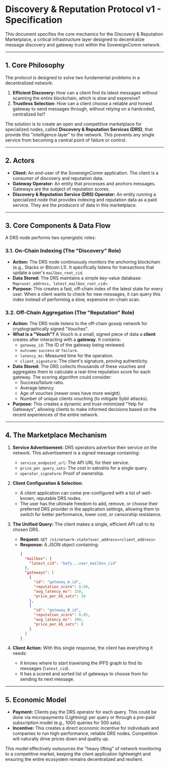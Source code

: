 # Discovery & Reputation Protocol v1 - Specification

This document specifies the core mechanics for the Discovery & Reputation Marketplace, a critical infrastructure layer designed to decentralize message discovery and gateway trust within the SovereignComm network.

---

## 1. Core Philosophy

The protocol is designed to solve two fundamental problems in a decentralized network:

1.  **Efficient Discovery:** How can a client find its latest messages without scanning the entire blockchain, which is slow and expensive?
2.  **Trustless Selection:** How can a client choose a reliable and honest gateway to send messages through, without relying on a hardcoded, centralized list?

The solution is to create an open and competitive marketplace for specialized nodes, called **Discovery & Reputation Services (DRS)**, that provide this "intelligence layer" to the network. This prevents any single service from becoming a central point of failure or control.

---

## 2. Actors

*   **Client:** An end-user of the SovereignComm application. The client is a *consumer* of discovery and reputation data.
*   **Gateway Operator:** An entity that processes and anchors messages. Gateways are the subject of reputation scores.
*   **Discovery & Reputation Service (DRS) Operator:** An entity running a specialized node that provides indexing and reputation data as a paid service. They are the *producers* of data in this marketplace.

---

## 3. Core Components & Data Flow

A DRS node performs two synergistic roles:

### 3.1. On-Chain Indexing (The "Discovery" Role)

*   **Action:** The DRS node continuously monitors the anchoring blockchain (e.g., Stacks or Bitcoin L1). It specifically listens for transactions that update a user's `mailbox_root_cid`.
*   **Data Stored:** The DRS maintains a simple key-value database: `Map<user_address, latest_mailbox_root_cid>`.
*   **Purpose:** This creates a fast, off-chain index of the latest state for every user. When a client wants to check for new messages, it can query this index instead of performing a slow, expensive on-chain scan.

### 3.2. Off-Chain Aggregation (The "Reputation" Role)

*   **Action:** The DRS node listens to the off-chain gossip network for cryptographically signed "Vouches".
*   **What is a "Vouch"?** A Vouch is a small, signed piece of data a **client** creates after interacting with a **gateway**. It contains:
    *   `gateway_id`: The ID of the gateway being reviewed.
    *   `outcome`: `success` or `failure`.
    *   `latency_ms`: Measured time for the operation.
    *   `client_signature`: The client's signature, proving authenticity.
*   **Data Stored:** The DRS collects thousands of these vouches and aggregates them to calculate a real-time reputation score for each gateway. The scoring algorithm could consider:
    *   Success/failure ratio.
    *   Average latency.
    *   Age of vouches (newer ones have more weight).
    *   Number of unique clients vouching (to mitigate Sybil attacks).
*   **Purpose:** This creates a dynamic and trust-minimized "Yelp for Gateways", allowing clients to make informed decisions based on the recent experiences of the entire network.

---

## 4. The Marketplace Mechanism

1.  **Service Advertisement:** DRS operators advertise their service on the network. This advertisement is a signed message containing:
    *   `service_endpoint_url`: The API URL for their service.
    *   `price_per_query_sats`: The cost in satoshis for a single query.
    *   `operator_signature`: Proof of ownership.

2.  **Client Configuration & Selection:**
    *   A client application can come pre-configured with a list of well-known, reputable DRS nodes.
    *   The user has the ultimate freedom to add, remove, or choose their preferred DRS provider in the application settings, allowing them to switch for better performance, lower cost, or censorship resistance.

3.  **The Unified Query:** The client makes a single, efficient API call to its chosen DRS.
    *   **Request:** `GET /v1/network-state?user_address=<client_address>`
    *   **Response:** A JSON object containing:
        ```json
        {
          "mailbox": {
            "latest_cid": "bafy...user_mailbox_cid"
          },
          "gateways": [
            {
              "id": "gateway_A_id",
              "reputation_score": 0.98,
              "avg_latency_ms": 150,
              "price_per_kb_sats": 10
            },
            {
              "id": "gateway_B_id",
              "reputation_score": 0.95,
              "avg_latency_ms": 300,
              "price_per_kb_sats": 8
            }
          ]
        }
        ```

4.  **Client Action:** With this single response, the client has everything it needs:
    *   It knows where to start traversing the IPFS graph to find its messages (`latest_cid`).
    *   It has a scored and sorted list of gateways to choose from for sending its next message.

---

## 5. Economic Model

*   **Payment:** Clients pay the DRS operator for each query. This could be done via micropayments (Lightning) per query or through a pre-paid subscription model (e.g., 1000 queries for 500 sats).
*   **Incentive:** This creates a direct economic incentive for individuals and companies to run high-performance, reliable DRS nodes. Competition will naturally drive prices down and quality up.

This model effectively outsources the "heavy lifting" of network monitoring to a competitive market, keeping the client application lightweight and ensuring the entire ecosystem remains decentralized and resilient.